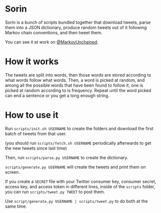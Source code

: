 Sorin
=====

Sorin is a bunch of scripts bundled together that download tweets, parse them into a JSON dictionary, produce random tweets out of it following Markov chain conventions, and then tweet them.

You can see it at work on [@MarkovUnchained](http://twitter.com/MarkovUnchained).


How it works
=====

The tweets are split into words, then those words are stored according to what words follow what words. Then, a word is picked at random, and among all the possible words that have been found to follow it, one is picked at random according to is frequency. Repeat until the word picked can end a sentence or you get a long enough string.


How to use it
=====

Run `scripts/init.sh USERNAME` to create the folders and download the first batch of tweets from that user.

(you should run `scripts/fetch.sh USERNAME` periodically afterwards to get the new tweets since last time)

Then, run `scripts/parse.py USERNAME` to create the dictionary.

`scripts/generate.py USERNAME` will create the tweets and print them on screen.

If you create a `SECRET` file with your Twitter consumer key, consumer secret, access key, and access token in different lines, inside of the `scripts` folder, you can run `scripts/tweet.py TWEET` to post them.

Use `script/generate.py USERNAME | scripts/tweet.py` to do both at the same time.